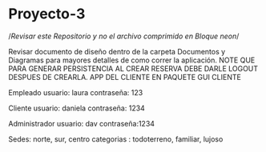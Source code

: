 # Proyecto-3

/*Revisar este Repositorio y no el archivo comprimido en Bloque neon*/ 

Revisar documento de diseño dentro de la carpeta Documentos y Diagramas para mayores detalles de como correr la aplicación.
NOTE QUE PARA GENERAR PERSISTENCIA AL CREAR RESERVA DEBE DARLE LOGOUT DESPUES DE CREARLA.
APP DEL CLIENTE EN PAQUETE GUI CLIENTE

Empleado
usuario: laura
contraseña: 123

Cliente
usuario: daniela
contraseña: 1234

Administrador
usuario: dav
contraseña:1234

Sedes: norte, sur, centro
categorias : todoterreno, familiar, lujoso


